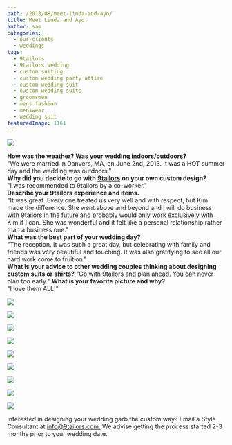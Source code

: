 ```yaml
---
path: /2013/08/meet-linda-and-ayo/
title: Meet Linda and Ayo!
author: sam
categories: 
  - our-clients
  - weddings
tags: 
  - 9tailors
  - 9tailors wedding
  - custom suiting
  - custom wedding party attire
  - custom wedding suit
  - custom wedding suits
  - groomsmen
  - mens fashion
  - menswear
  - wedding suit
featuredImage: 1161
---
```

[![](http://1.bp.blogspot.com/-a4IJ9UvpD4M/Ug6DqlEb8SI/AAAAAAAADcM/r5iPrg7bATg/s640/LinAyC280.jpg)](http://1.bp.blogspot.com/-a4IJ9UvpD4M/Ug6DqlEb8SI/AAAAAAAADcM/r5iPrg7bATg/s1600/LinAyC280.jpg)

**How was the weather? Was your wedding indoors/outdoors?**  
"We were married in Danvers, MA, on June 2nd, 2013. It was a HOT summer day and the wedding was outdoors."  
**Why did you decide to go with** [**9tailors**](http://www.9tailors.com/) **on your own custom design?**  
"I was recommended to 9tailors by a co-worker."  
**Describe your 9tailors experience and items.**  
"It was great. Every one treated us very well and with respect, but Kim made the difference. She went above and beyond and I will do business with 9tailors in the future and probably would only work exclusively with Kim if I can. She was wonderful and it felt like a personal relationship rather than a business one."  
**What was the best part of your wedding day?**  
"The reception. It was such a great day, but celebrating with family and friends was very beautiful and touching. It was also gratifying to see all our hard work come to fruition."  
**What is your advice to other wedding couples thinking about designing custom suits or shirts?** "Go with 9tailors and plan ahead. You can never plan too early." **What is your favorite picture and why?**  
"I love them ALL!"

[![](http://4.bp.blogspot.com/-cvyi66uwOFc/Ug6DlhQQHbI/AAAAAAAADbY/8Xst_6snQ40/s320/LinAyC091.jpg)](http://4.bp.blogspot.com/-cvyi66uwOFc/Ug6DlhQQHbI/AAAAAAAADbY/8Xst_6snQ40/s1600/LinAyC091.jpg)

[![](http://3.bp.blogspot.com/-3p_GWH4liPI/Ug6DmJcArYI/AAAAAAAADbc/GETXldq3o3w/s320/LinAyC104.jpg)](http://3.bp.blogspot.com/-3p_GWH4liPI/Ug6DmJcArYI/AAAAAAAADbc/GETXldq3o3w/s1600/LinAyC104.jpg)

[![](http://4.bp.blogspot.com/-aHfG0vShjCU/Ug6DnwpXMZI/AAAAAAAADbw/I6LyAn6XOkU/s320/LinAyC149.jpg)](http://4.bp.blogspot.com/-aHfG0vShjCU/Ug6DnwpXMZI/AAAAAAAADbw/I6LyAn6XOkU/s1600/LinAyC149.jpg)

[![](http://2.bp.blogspot.com/-jLxo9spdBvE/Ug6Dn7g4GnI/AAAAAAAADb0/qOqxBuTXA7Q/s320/LinAyC168.jpg)](http://2.bp.blogspot.com/-jLxo9spdBvE/Ug6Dn7g4GnI/AAAAAAAADb0/qOqxBuTXA7Q/s1600/LinAyC168.jpg)

[![](http://4.bp.blogspot.com/-9CV0qc6G3v0/Ug6DnOzQaLI/AAAAAAAADbo/741aONjF40w/s320/LinAyC203.jpg)](http://4.bp.blogspot.com/-9CV0qc6G3v0/Ug6DnOzQaLI/AAAAAAAADbo/741aONjF40w/s1600/LinAyC203.jpg)

[![](http://3.bp.blogspot.com/-NU3u1aNpphE/Ug6DoTV3O1I/AAAAAAAADcA/-1iPJfR1k8w/s320/LinAyC230.jpg)](http://3.bp.blogspot.com/-NU3u1aNpphE/Ug6DoTV3O1I/AAAAAAAADcA/-1iPJfR1k8w/s1600/LinAyC230.jpg)

[![](http://3.bp.blogspot.com/-3OeAJhv874E/Ug6DqtlXZQI/AAAAAAAADcU/VMBJhSvZXco/s320/LinAyC259.jpg)](http://3.bp.blogspot.com/-3OeAJhv874E/Ug6DqtlXZQI/AAAAAAAADcU/VMBJhSvZXco/s1600/LinAyC259.jpg)

[![](http://2.bp.blogspot.com/-U0D6NIgIuLw/Ug6DrcJvUCI/AAAAAAAADcg/FiRUDuYpFI0/s320/LinAyC312.jpg)](http://2.bp.blogspot.com/-U0D6NIgIuLw/Ug6DrcJvUCI/AAAAAAAADcg/FiRUDuYpFI0/s1600/LinAyC312.jpg)

[![](http://3.bp.blogspot.com/-Oyr0CN505tc/Ug6DqMPVl9I/AAAAAAAADcQ/i63DFLFdT4M/s320/LinAyC260.jpg)](http://3.bp.blogspot.com/-Oyr0CN505tc/Ug6DqMPVl9I/AAAAAAAADcQ/i63DFLFdT4M/s1600/LinAyC260.jpg)

Interested in designing your wedding garb the custom way? Email a Style Consultant at [info@9tailors.com.](http://info@9tailors.com./) We advise getting the process started 2-3 months prior to your wedding date.